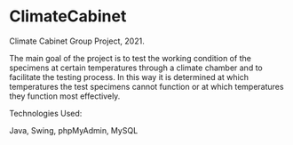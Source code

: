 # ClimateCabinet

Climate Cabinet Group Project, 2021.


The main goal of the project is to test the working condition of the specimens at certain temperatures through a climate chamber and to facilitate the testing process. In this way it is determined at which temperatures the test specimens cannot function or at which temperatures they function most effectively.


Technologies Used:

Java, Swing, phpMyAdmin, MySQL
